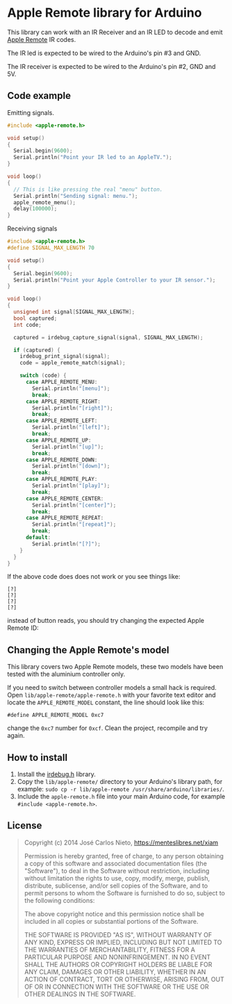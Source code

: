 # Apple Remote library for Arduino

This library can work with an IR Receiver and an IR LED to decode and emit
[Apple Remote][1] IR codes.

The IR led is expected to be wired to the Arduino's pin #3 and GND.

The IR receiver is expected to be wired to the Arduino's pin #2, GND and 5V.

## Code example

Emitting signals.

```c
#include <apple-remote.h>

void setup()
{
  Serial.begin(9600);
  Serial.println("Point your IR led to an AppleTV.");
}

void loop()
{
  // This is like pressing the real "menu" button.
  Serial.println("Sending signal: menu.");
  apple_remote_menu();
  delay(100000);
}
```

Receiving signals

```c
#include <apple-remote.h>
#define SIGNAL_MAX_LENGTH 70

void setup()
{
  Serial.begin(9600);
  Serial.println("Point your Apple Controller to your IR sensor.");
}

void loop()
{
  unsigned int signal[SIGNAL_MAX_LENGTH];
  bool captured;
  int code;

  captured = irdebug_capture_signal(signal, SIGNAL_MAX_LENGTH);

  if (captured) {
    irdebug_print_signal(signal);
    code = apple_remote_match(signal);

    switch (code) {
      case APPLE_REMOTE_MENU:
        Serial.println("[menu]");
        break;
      case APPLE_REMOTE_RIGHT:
        Serial.println("[right]");
        break;
      case APPLE_REMOTE_LEFT:
        Serial.println("[left]");
        break;
      case APPLE_REMOTE_UP:
        Serial.println("[up]");
        break;
      case APPLE_REMOTE_DOWN:
        Serial.println("[down]");
        break;
      case APPLE_REMOTE_PLAY:
        Serial.println("[play]");
        break;
      case APPLE_REMOTE_CENTER:
        Serial.println("[center]");
        break;
      case APPLE_REMOTE_REPEAT:
        Serial.println("[repeat]");
        break;
      default:
        Serial.println("[?]");
    }
  }
}
```

If the above code does does not work or you see things like:

```
[?]
[?]
[?]
[?]
```

instead of button reads, you should try changing the expected Apple Remote ID:

## Changing the Apple Remote's model

This library covers two Apple Remote models, these two models have been tested
with the aluminium controller only.

If you need to switch between controller models a small hack is required. Open
`lib/apple-remote/apple-remote.h` with your favorite text editor and locate the
`APPLE_REMOTE_MODEL` constant, the line should look like this:

```
#define APPLE_REMOTE_MODEL 0xc7
```

change the `0xc7` number for `0xcf`. Clean the project, recompile and try
again.

## How to install

1. Install the [irdebug.h][2] library.
2. Copy the `lib/apple-remote/` directory to your Arduino's library path, for
	 example: `sudo cp -r lib/apple-remote /usr/share/arduino/libraries/`.
3. Include the `apple-remote.h` file into your main Arduino code, for example
	 `#include <apple-remote.h>`.

## License

> Copyright (c) 2014 José Carlos Nieto, https://menteslibres.net/xiam
>
> Permission is hereby granted, free of charge, to any person obtaining
> a copy of this software and associated documentation files (the
> "Software"), to deal in the Software without restriction, including
> without limitation the rights to use, copy, modify, merge, publish,
> distribute, sublicense, and/or sell copies of the Software, and to
> permit persons to whom the Software is furnished to do so, subject to
> the following conditions:
>
> The above copyright notice and this permission notice shall be
> included in all copies or substantial portions of the Software.
>
> THE SOFTWARE IS PROVIDED "AS IS", WITHOUT WARRANTY OF ANY KIND,
> EXPRESS OR IMPLIED, INCLUDING BUT NOT LIMITED TO THE WARRANTIES OF
> MERCHANTABILITY, FITNESS FOR A PARTICULAR PURPOSE AND
> NONINFRINGEMENT. IN NO EVENT SHALL THE AUTHORS OR COPYRIGHT HOLDERS BE
> LIABLE FOR ANY CLAIM, DAMAGES OR OTHER LIABILITY, WHETHER IN AN ACTION
> OF CONTRACT, TORT OR OTHERWISE, ARISING FROM, OUT OF OR IN CONNECTION
> WITH THE SOFTWARE OR THE USE OR OTHER DEALINGS IN THE SOFTWARE.

[1]: http://en.wikipedia.org/wiki/Apple_Remote
[2]: https://github.com/xiam/arduino-irdebug
